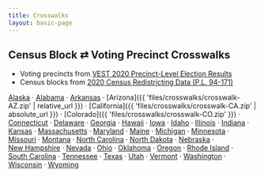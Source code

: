 ```yaml
---
title: Crosswalks
layout: basic-page
---
```


Census Block ⇄ Voting Precinct Crosswalks
---

* Voting precincts from [VEST 2020 Precinct-Level Election Results](https://dataverse.harvard.edu/dataset.xhtml;jsessionid=222f68065439a05e618c84300113?persistentId=doi%3A10.7910%2FDVN%2FK7760H&version=&q=&fileTypeGroupFacet=&fileAccess=&fileSortField=date)
* Census blocks from [2020 Census Redistricting Data (P.L. 94-171)](https://www2.census.gov/geo/tiger/TIGER2020PL/STATE/)

[Alaska](files/crosswalks/crosswalk-AK.zip) ·
[Alabama](./files/crosswalks/crosswalk-AL.zip) ·
[Arkansas](/files/crosswalks/crosswalk-AR.zip) ·
[Arizona]({{ 'files/crosswalks/crosswalk-AZ.zip' | relative_url }}) ·
[California]({{ 'files/crosswalks/crosswalk-CA.zip' | absolute_url }}) ·
[Colorado]({{ 'files/crosswalks/crosswalk-CO.zip' }}) ·
[Connecticut](files/crosswalks/crosswalk-CT.zip) ·
[Delaware](files/crosswalks/crosswalk-DE.zip) ·
[Georgia](files/crosswalks/crosswalk-GA.zip) ·
[Hawaii](files/crosswalks/crosswalk-HI.zip) ·
[Iowa](files/crosswalks/crosswalk-IA.zip) ·
[Idaho](files/crosswalks/crosswalk-ID.zip) ·
[Illinois](files/crosswalks/crosswalk-IL.zip) ·
[Indiana](files/crosswalks/crosswalk-IN.zip) ·
[Kansas](files/crosswalks/crosswalk-KS.zip) ·
[Massachusetts](files/crosswalks/crosswalk-MA.zip) ·
[Maryland](files/crosswalks/crosswalk-MD.zip) ·
[Maine](files/crosswalks/crosswalk-ME.zip) ·
[Michigan](files/crosswalks/crosswalk-MI.zip) ·
[Minnesota](files/crosswalks/crosswalk-MN.zip) ·
[Missouri](files/crosswalks/crosswalk-MO.zip) ·
[Montana](files/crosswalks/crosswalk-MT.zip) ·
[North&nbsp;Carolina](files/crosswalks/crosswalk-NC.zip) ·
[North&nbsp;Dakota](files/crosswalks/crosswalk-ND.zip) ·
[Nebraska](files/crosswalks/crosswalk-NE.zip) ·
[New&nbsp;Hampshire](files/crosswalks/crosswalk-NH.zip) ·
[Nevada](files/crosswalks/crosswalk-NV.zip) ·
[Ohio](files/crosswalks/crosswalk-OH.zip) ·
[Oklahoma](files/crosswalks/crosswalk-OK.zip) ·
[Oregon](files/crosswalks/crosswalk-OR.zip) ·
[Rhode&nbsp;Island](files/crosswalks/crosswalk-RI.zip) ·
[South&nbsp;Carolina](files/crosswalks/crosswalk-SC.zip) ·
[Tennessee](files/crosswalks/crosswalk-TN.zip) ·
[Texas](files/crosswalks/crosswalk-TX.zip) ·
[Utah](files/crosswalks/crosswalk-UT.zip) ·
[Vermont](files/crosswalks/crosswalk-VT.zip) ·
[Washington](files/crosswalks/crosswalk-WA.zip) ·
[Wisconsin](files/crosswalks/crosswalk-WI.zip) ·
[Wyoming](files/crosswalks/crosswalk-WY.zip)
